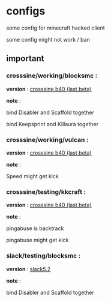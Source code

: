 # configs
some config for minecraft hacked client 

some config might not work / ban

## important
### crosssine/working/blocksmc : 

**version** : [crosssine b40 (last beta)](https://crosssine.github.io/file/CrossSine-BetaBuild.jar)

**note** : 

bind Disabler and Scaffold together

bind Keepsprint and Killaura together

### crosssine/working/vulcan : 

**version** : [crosssine b40 (last beta)](https://crosssine.github.io/file/CrossSine-BetaBuild.jar)

**note** : 

Speed might get kick

### crosssine/testing/kkcraft : 

**version** : [crosssine b40 (last beta)](https://crosssine.github.io/file/CrossSine-BetaBuild.jar)

**note** : 

pingabuse is backtrack

pingabuse might get kick

### slack/testing/blocksmc : 

**version** : [slack5.2](https://github.com/DGVPSH/SlackOpen/releases/download/B5.2/Slack.zip)

**note** : 

bind Disabler and Scaffold together
